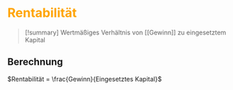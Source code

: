 # <font color = "orange">Rentabilität</font>
>[!summary]
>Wertmäßiges Verhältnis von [[Gewinn]] zu eingesetztem Kapital

## Berechnung
$Rentabilität = \frac{Gewinn}{Eingesetztes Kapital}$ 

